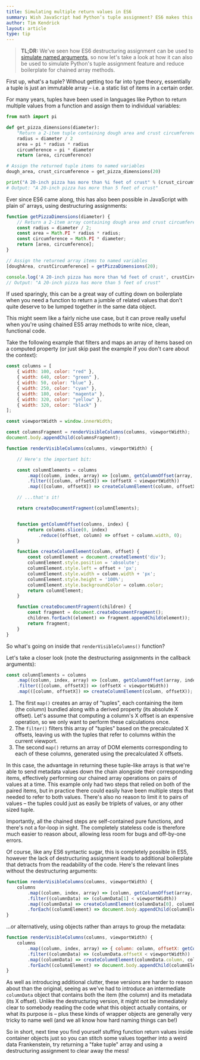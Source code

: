 ```yaml
---
title: Simulating multiple return values in ES6
summary: Wish JavaScript had Python’s tuple assignment? ES6 makes this dream a reality!
author: Tim Kendrick
layout: article
type: tip
---
```


> **TL;DR:** We've seen how ES6 destructuring assignment can be used to [simulate named arguments](/articles/2016/03/31/named-es6-arguments.html), so now let's take a look at how it can also be used to simulate Python's tuple assignment feature and reduce boilerplate for chained array methods.

First up, what's a tuple? Without getting too far into type theory, essentially a tuple is just an immutable array – i.e. a static list of items in a certain order.

For many years, tuples have been used in languages like Python to return multiple values from a function and assign them to individual variables:

```python
from math import pi

def get_pizza_dimensions(diameter):
	"Return a 2-item tuple containing dough area and crust circumference"
	radius = diameter / 2
	area = pi * radius * radius
	circumference = pi * diameter
	return (area, circumference)

# Assign the returned tuple items to named variables
dough_area, crust_circumference = get_pizza_dimensions(20)

print("A 20-inch pizza has more than %i feet of crust" % (crust_circumference / 12))
# Output: "A 20-inch pizza has more than 5 feet of crust"
```

Ever since ES6 came along, this has also been possible in JavaScript with plain ol' arrays, using destructuring assignments:

```javascript
function getPizzaDimensions(diameter) {
	// Return a 2-item array containing dough area and crust circumference
	const radius = diameter / 2;
	const area = Math.PI * radius * radius;
	const circumference = Math.PI * diameter;
	return [area, circumference];
}

// Assign the returned array items to named variables
[doughArea, crustCircumference] = getPizzaDimensions(20);

console.log('A 20-inch pizza has more than %d feet of crust', crustCircumference / 12);
// Output: "A 20-inch pizza has more than 5 feet of crust"
```

If used sparingly, this can be a great way of cutting down on boilerplate when you need a function to return a jumble of related values that don't quite deserve to be lumped together in the same data object.

This might seem like a fairly niche use case, but it can prove really useful when you're using chained ES5 array methods to write nice, clean, functional code.

Take the following example that filters and maps an array of items based on a computed property (or just skip past the example if you don't care about the context):

```javascript
const columns = [
	{ width: 100, color: "red" },
	{ width: 640, color: "green" },
	{ width: 50, color: "blue" },
	{ width: 250, color: "cyan" },
	{ width: 180, color: "magenta" },
	{ width: 320, color: "yellow" },
	{ width: 320, color: "black" }
];

const viewportWidth = window.innerWidth;

const columnsFragment = renderVisibleColumns(columns, viewportWidth);
document.body.appendChild(columnsFragment);

function renderVisibleColumns(columns, viewportWidth) {

	// Here's the important bit:

	const columnElements = columns
		.map((column, index, array) => [column, getColumnOffset(array, index)])
		.filter(([column, offsetX]) => (offsetX < viewportWidth))
		.map(([column, offsetX]) => createColumnElement(column, offsetX));

	// ...that's it!

	return createDocumentFragment(columnElements);


	function getColumnOffset(columns, index) {
		return columns.slice(0, index)
			.reduce((offset, column) => offset + column.width, 0);
	}

	function createColumnElement(column, offset) {
		const columnElement = document.createElement('div');
		columnElement.style.position = 'absolute';
		columnElement.style.left = offset + 'px';
		columnElement.style.width = column.width + 'px';
		columnElement.style.height = '100%';
		columnElement.style.backgroundColor = column.color;
		return columnElement;
	}

	function createDocumentFragment(children) {
		const fragment = document.createDocumentFragment();
		children.forEach((element) => fragment.appendChild(element));
		return fragment;
	}
}
```

So what's going on inside that `renderVisibleColumns()` function?

Let's take a closer look (note the destructuring assignments in the callback arguments):

```javascript
const columnElements = columns
	.map((column, index, array) => [column, getColumnOffset(array, index)])
	.filter(([column, offsetX]) => (offsetX < viewportWidth))
	.map(([column, offsetX]) => createColumnElement(column, offsetX));
```

1. The first `map()` creates an array of "tuples", each containing the item (the column) bundled along with a derived property (its absolute X offset). Let's assume that computing a column's X offset is an expensive operation, so we only want to perform these calculations once.
2. The `filter()` filters this array of "tuples" based on the precalculated X offsets, leaving us with the tuples that refer to columns within the current viewport.
3. The second `map()` returns an array of DOM elements corresponding to each of these columns, generated using the precalculated X offsets.

In this case, the advantage in returning these tuple-like arrays is that we're able to send metadata values down the chain alongside their corresponding items, effectively performing our chained array operations on pairs of values at a time. This example only had two steps that relied on both of the paired items, but in practice there could easily have been multiple steps that needed to refer to both values. There's also no reason to limit it to pairs of values – the tuples could just as easily be triplets of values, or any other sized tuple.

Importantly, all the chained steps are self-contained pure functions, and there's not a for-loop in sight. The completely stateless code is therefore much easier to reason about, allowing less room for bugs and off-by-one errors.

Of course, like any ES6 syntactic sugar, this is completely possible in ES5, however the lack of destructuring assignment leads to additional boilerplate that detracts from the readability of the code. Here's the relevant lines without the destructuring arguments:

```javascript
function renderVisibleColumns(columns, viewportWidth) {
	columns
		.map((column, index, array) => [column, getColumnOffset(array, index)])
		.filter((columnData) => (columnData[1] < viewportWidth))
		.map((columnData) => createColumnElement(columnData[0], columnData[1]))
		.forEach((columnElement) => document.body.appendChild(columnElement));
}
```

...or alternatively, using objects rather than arrays to group the metadata:

```javascript
function renderVisibleColumns(columns, viewportWidth) {
	columns
		.map((column, index, array) => { column: column, offsetX: getColumnOffset(array, index) })
		.filter((columnData) => (columnData.offsetX < viewportWidth))
		.map((columnData) => createColumnElement(columnData.column, columnData.offsetX))
		.forEach((columnElement) => document.body.appendChild(columnElement));
}
```

As well as introducing additional clutter, these versions are harder to reason about than the original, seeing as we've had to introduce an intermediate `columnData` object that contains both the item (the column) and its metadata (its X offset). Unlike the destructuring version, it might not be immediately clear to somebody reading the code what this object actually contains, or what its purpose is – plus these kinds of wrapper objects are generally very tricky to name well (and we all know how hard naming things can be!)

So in short, next time you find yourself stuffing function return values inside container objects just so you can stitch some values together into a weird data Frankenstein, try returning a "fake tuple" array and using a destructuring assignment to clear away the mess!
